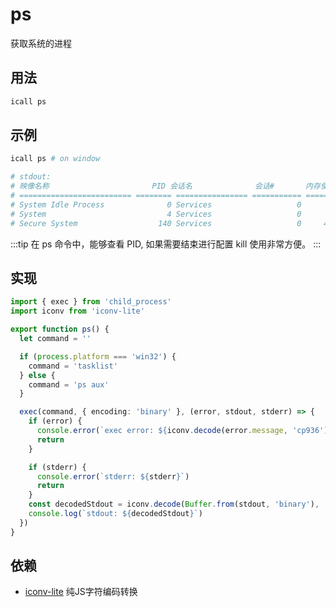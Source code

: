 # ps

获取系统的进程

## 用法

```sh
icall ps
```

## 示例

```sh
icall ps # on window

# stdout:
# 映像名称                       PID 会话名              会话#       内存使用
# ========================= ======== ================ =========== ============
# System Idle Process              0 Services                   0          8 K
# System                           4 Services                   0        156 K
# Secure System                  140 Services                   0     48,812 K
```

:::tip
在 ps 命令中，能够查看 PID, 如果需要结束进行配置 kill 使用非常方便。
:::

## 实现

```ts
import { exec } from 'child_process'
import iconv from 'iconv-lite'

export function ps() {
  let command = ''

  if (process.platform === 'win32') {
    command = 'tasklist'
  } else {
    command = 'ps aux'
  }

  exec(command, { encoding: 'binary' }, (error, stdout, stderr) => {
    if (error) {
      console.error(`exec error: ${iconv.decode(error.message, 'cp936')}`)
      return
    }

    if (stderr) {
      console.error(`stderr: ${stderr}`)
      return
    }
    const decodedStdout = iconv.decode(Buffer.from(stdout, 'binary'), 'cp936')
    console.log(`stdout: ${decodedStdout}`)
  })
}
```


## 依赖

- [iconv-lite](https://www.npmjs.com/package/iconv-lite) 纯JS字符编码转换
